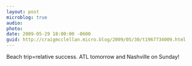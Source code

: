 ```yaml
---
layout: post
microblog: true
audio: 
photo: 
date: 2009-05-29 18:00:00 -0600
guid: http://craigmcclellan.micro.blog/2009/05/30/t1967734009.html
---
```

Beach trip=relative success.  ATL tomorrow and Nashville on Sunday!
